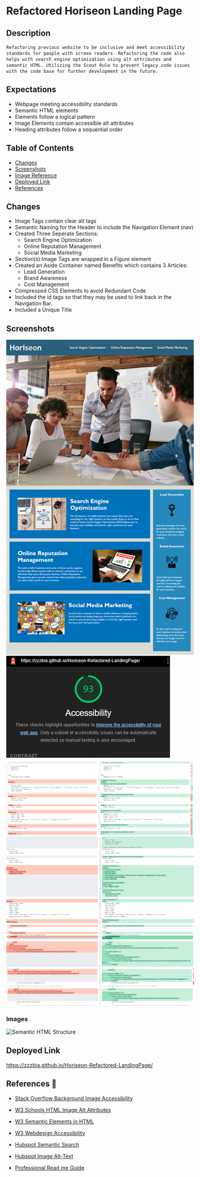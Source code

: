# Refactored Horiseon Landing Page

## Description 
    Refactoring previous website to be inclusive and meet accessibility standards for people with screen readers. Refactoring the code also helps with search engine optimization using alt attributes and semantic HTML. Utilizing the Scout Rule to prevent legacy code issues with the code base for further development in the future. 
    
## Expectations

- Webpage meeting accessibility standards
- Semantic HTML elements
- Elements follow a logical pattern 
- Image Elements contain accessible alt attributes
- Heading attributes follow a sequential order

## Table of Contents
- [Changes](#changes)
- [Screenshots](#screenshots)
- [Image Reference](#images)
- [Deployed Link](#Deployed-Link)
- [References](#Refererences)

## Changes 
- Image Tags contain clear alt tags 
- Semantic Naming for the Header to include the Navigation Element (nav)
- Created Three Seperate Sections: 
    - Search Engine Optimization
    - Online Reputation Management
    - Social Media Marketing
- Section(s) Image Tags are wrapped in a Figure element
- Created an Aside Container named Benefits which contains 3 Articles:
    - Lead Generation
    - Brand Awareness
    - Cost Management
- Compressed CSS Elements to avoid Redundant Code
- Included the id tags so that they may be used to link back in the Navigation Bar. 
- Included a Unique Title 

## Screenshots
![Example](https://github.com/zzzbia/Horiseon-Refactored-LandingPage/blob/main/assets/readme/Example.png?raw=true)
![Accessibility Report](https://github.com/zzzbia/Horiseon-Refactored-LandingPage/blob/main/assets/readme/accessibilityreport.png?raw=true)
![CSS Changes 1](https://github.com/zzzbia/Horiseon-Refactored-LandingPage/blob/main/assets/readme/csschanges1.png?raw=true)
![CSS Changes 2](https://github.com/zzzbia/Horiseon-Refactored-LandingPage/blob/main/assets/readme/csschanges2.png?raw=true)
![Title Nav Changes](https://github.com/zzzbia/Horiseon-Refactored-LandingPage/blob/main/assets/readme/titlenavchange.png?raw=true)
![HTML Changes](https://github.com/zzzbia/Horiseon-Refactored-LandingPage/blob/main/assets/readme/2ndchangehtml.png?raw=true)
![HTML Changes 2](https://github.com/zzzbia/Horiseon-Refactored-LandingPage/blob/main/assets/readme/3rdChanges.png?raw=true)
![HTML Changes 3](https://github.com/zzzbia/Horiseon-Refactored-LandingPage/blob/main/assets/readme/4thChanges.png?raw=true)



### Images
![Semantic HTML Structure](https://www.w3schools.com/html/img_sem_elements.gif)

## Deployed Link
  https://zzzbia.github.io/Horiseon-Refactored-LandingPage/

##  References 📝
- [Stack Overflow Background Image Accessibility](https://stackoverflow.com/questions/41942992/how-to-make-background-image-accessible)

- [W3 Schools HTML Image Alt Attributes](https://www.w3schools.com/tags/att_img_alt.asp)

- [W3 Semantic Elements in HTML](https://www.w3schools.com/html/html5_semantic_elements.asp)

- [W3 Webdesign Accessibility](https://www.w3.org/standards/webdesign/accessibility)

- [Hubspot Semantic Search](https://blog.hubspot.com/marketing/semantic-search)

- [Hubspot Image Alt-Text](https://blog.hubspot.com/marketing/image-alt-text)

- [Professional Read me Guide](https://coding-boot-camp.github.io/full-stack/github/professional-readme-guide)

